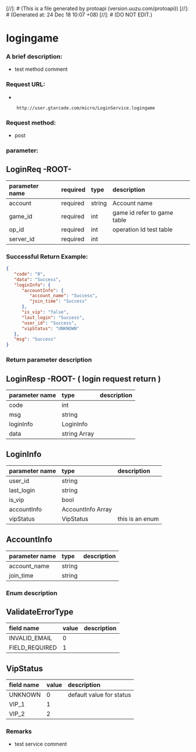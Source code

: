 [//]: # (This is a file generated by protoapi (version.uuzu.com/protoapi))
[//]: # (Generated at: 24 Dec 18 10:07 +08)
[//]: # (DO NOT EDIT.)

 
# logingame

### A brief description:
- test method comment  

### Request URL:
- 
```URL
    http://user.gtarcade.com/micro/LoginService.logingame
```

### Request method:
- post

### parameter:

## LoginReq -ROOT- 
| parameter name  | required  | type  | description
| :-------------- |:--------- | :---- | :----------
|account        | required     | string  | Account name  
|game_id        | required     | int  |  game id refer to game table  
|op_id        | required     | int  | operation Id   test table  
|server_id        | required     | int  |  


### Successful Return Example:

```json
{
   "code": "0",
   "data": "Success",
   "loginInfo": {
      "accountInfo": {
         "account_name": "Success",
         "join_time": "Success"
      },
      "is_vip": "false",
      "last_login": "Success",
      "user_id": "Success",
      "vipStatus": "UNKNOWN"
   },
   "msg": "Success"
}
```

### Return parameter description

## LoginResp -ROOT- ( login request return  )
| parameter name  | type            | description
| :------------   |:--------------- | :----------
|code        | int  | 
|msg        | string  | 
|loginInfo        | LoginInfo  | 
|data        | string Array | 

## LoginInfo  
| parameter name  | type            | description
| :------------   |:--------------- | :----------
|user_id        | string  | 
|last_login        | string  | 
|is_vip        | bool  | 
|accountInfo        | AccountInfo Array | 
|vipStatus        | VipStatus  | this is an enum  

## AccountInfo  
| parameter name  | type            | description
| :------------   |:--------------- | :----------
|account_name        | string  | 
|join_time        | string  | 



### Enum description

## ValidateErrorType 
| field name  | value   | description
| :---------  |:------- | :----------
|INVALID_EMAIL        | 0 | 
|FIELD_REQUIRED        | 1 | 

## VipStatus 
| field name  | value   | description
| :---------  |:------- | :----------
|UNKNOWN        | 0 | default value for status  
|VIP_1        | 1 | 
|VIP_2        | 2 | 


### Remarks


- test service comment  
